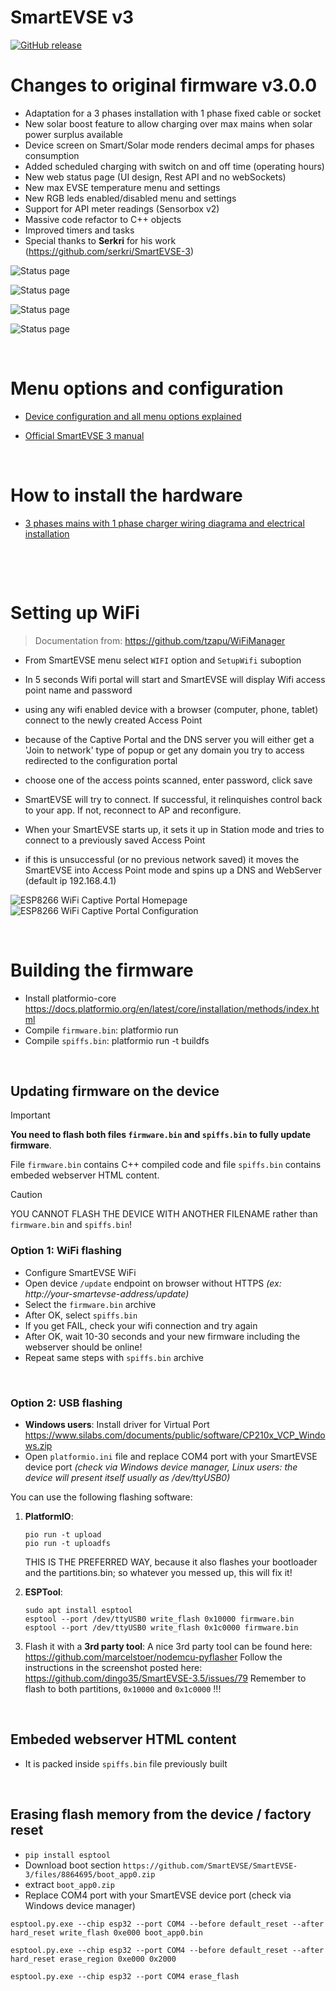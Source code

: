 SmartEVSE v3
=========
[![GitHub release](https://img.shields.io/github/release/thebatundertaken/SmartEVSE-3.svg)](https://github.com/thebatundertaken/SmartEVSE-3/releases)

# Changes to original firmware v3.0.0
- Adaptation for a 3 phases installation with 1 phase fixed cable or socket
- New solar boost feature to allow charging over max mains when solar power surplus available
- Device screen on Smart/Solar mode renders decimal amps for phases consumption
- Added scheduled charging with switch on and off time (operating hours)
- New web status page (UI design, Rest API and no webSockets)
- New max EVSE temperature menu and settings
- New RGB leds enabled/disabled menu and settings
- Support for API meter readings (Sensorbox v2)
- Massive code refactor to C++ objects
- Improved timers and tasks
- Special thanks to **Serkri** for his work (https://github.com/serkri/SmartEVSE-3)

![Status page](./pictures/statuspage.jpg)

![Status page](./pictures/statuspage-mobile.jpg)

![Status page](./pictures/power-monitor.jpg)

![Status page](./pictures/device.jpg)

$~$
# Menu options and configuration

- [Device configuration and all menu options explained](docs/configuration.md)<br>

- [Official SmartEVSE 3 manual](manual/SmartEVSEv3_install_v3.0.pdf)<br>

$~$
# How to install the hardware

- [3 phases mains with 1 phase charger wiring diagrama and electrical installation](docs/installation.md)


<br>

$~$
# Setting up WiFi

> Documentation from: https://github.com/tzapu/WiFiManager

- From SmartEVSE menu select `WIFI` option and `SetupWifi` suboption
- In 5 seconds Wifi portal will start and SmartEVSE will display Wifi access point name and password
- using any wifi enabled device with a browser (computer, phone, tablet) connect to the newly created Access Point
- because of the Captive Portal and the DNS server you will either get a 'Join to network' type of popup or get any domain you try to access redirected to the configuration portal
- choose one of the access points scanned, enter password, click save
- SmartEVSE will try to connect. If successful, it relinquishes control back to your app. If not, reconnect to AP and reconfigure.

- When your SmartEVSE starts up, it sets it up in Station mode and tries to connect to a previously saved Access Point
- if this is unsuccessful (or no previous network saved) it moves the SmartEVSE into Access Point mode and spins up a DNS and WebServer (default ip 192.168.4.1)

![ESP8266 WiFi Captive Portal Homepage](http://i.imgur.com/YPvW9eql.png) ![ESP8266 WiFi Captive Portal Configuration](http://i.imgur.com/oicWJ4gl.png)


$~$
# Building the firmware
* Install platformio-core https://docs.platformio.org/en/latest/core/installation/methods/index.html
* Compile `firmware.bin`: platformio run
* Compile `spiffs.bin`: platformio run -t buildfs

$~$
## Updating firmware on the device
> [!IMPORTANT]
> **You need to flash both files `firmware.bin` and `spiffs.bin` to fully update firmware**.

File `firmware.bin` contains C++ compiled code and file `spiffs.bin` contains embeded webserver HTML content.

> [!CAUTION]
> YOU CANNOT FLASH THE DEVICE WITH ANOTHER FILENAME rather than `firmware.bin` and `spiffs.bin`!


### Option 1: WiFi flashing
* Configure SmartEVSE WiFi
* Open device `/update` endpoint on browser without HTTPS *(ex: http://your-smartevse-address/update)*
* Select the `firmware.bin` archive
* After OK, select `spiffs.bin`
* If you get FAIL, check your wifi connection and try again
* After OK, wait 10-30 seconds and your new firmware including the webserver should be online!
* Repeat same steps with `spiffs.bin` archive


$~$
### Option 2: USB flashing
* **Windows users**: Install driver for Virtual Port https://www.silabs.com/documents/public/software/CP210x_VCP_Windows.zip
* Open `platformio.ini` file and replace COM4 port with your SmartEVSE device port *(check via Windows device manager, Linux users: the device will present itself usually as /dev/ttyUSB0)*

You can use the following flashing software:

  1. **PlatformIO**:
     ```
     pio run -t upload
     pio run -t uploadfs
     ```

     THIS IS THE PREFERRED WAY, because it also flashes your bootloader and the partitions.bin; so whatever you messed up, this will fix it!

  2. **ESPTool**:
     ```
     sudo apt install esptool
     esptool --port /dev/ttyUSB0 write_flash 0x10000 firmware.bin
     esptool --port /dev/ttyUSB0 write_flash 0x1c0000 firmware.bin 
     ```
  3. Flash it with a **3rd party tool**:
     A nice 3rd party tool can be found here: https://github.com/marcelstoer/nodemcu-pyflasher
     Follow the instructions in the screenshot posted here: https://github.com/dingo35/SmartEVSE-3.5/issues/79
     Remember to flash to both partitions, `0x10000` and `0x1c0000` !!!

$~$
## Embeded webserver HTML content
* It is packed inside `spiffs.bin` file previously built 


$~$
## Erasing flash memory from the device / factory reset
* `pip install esptool`
* Download boot section `https://github.com/SmartEVSE/SmartEVSE-3/files/8864695/boot_app0.zip`
* extract `boot_app0.zip`
* Replace COM4 port with your SmartEVSE device port (check via Windows device manager)


```
esptool.py.exe --chip esp32 --port COM4 --before default_reset --after hard_reset write_flash 0xe000 boot_app0.bin
```
```
esptool.py.exe --chip esp32 --port COM4 --before default_reset --after hard_reset erase_region 0xe000 0x2000
```
```
esptool.py.exe --chip esp32 --port COM4 erase_flash
```
